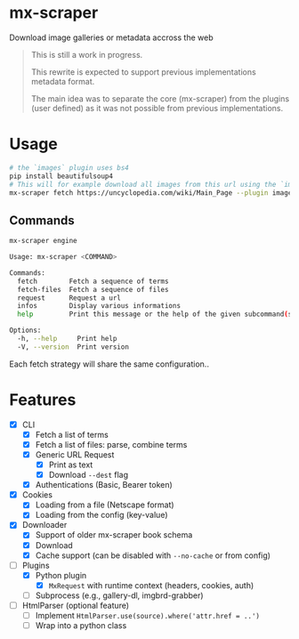 # mx-scraper

Download image galleries or metadata accross the web

> This is still a work in progress.
>
> This rewrite is expected to support previous implementations metadata format.
>
> The main idea was to separate the core (mx-scraper) from the plugins (user
> defined) as it was not possible from previous implementations.

# Usage

```bash
# the `images` plugin uses bs4
pip install beautifulsoup4
# This will for example download all images from this url using the `images` plugin.
mx-scraper fetch https://uncyclopedia.com/wiki/Main_Page --plugin images -v
```

## Commands

```bash
mx-scraper engine

Usage: mx-scraper <COMMAND>

Commands:
  fetch        Fetch a sequence of terms
  fetch-files  Fetch a sequence of files
  request      Request a url
  infos        Display various informations
  help         Print this message or the help of the given subcommand(s)

Options:
  -h, --help     Print help
  -V, --version  Print version
```

Each fetch strategy will share the same configuration..

# Features

- [x] CLI
  - [x] Fetch a list of terms
  - [x] Fetch a list of files: parse, combine terms
  - [x] Generic URL Request
    - [x] Print as text
    - [x] Download `--dest` flag
  - [x] Authentications (Basic, Bearer token)

- [x] Cookies
  - [x] Loading from a file (Netscape format)
  - [x] Loading from the config (key-value)

- [x] Downloader
  - [x] Support of older mx-scraper book schema
  - [x] Download
  - [x] Cache support (can be disabled with `--no-cache` or from config)

- [ ] Plugins
  - [x] Python plugin
    - [x] `MxRequest` with runtime context (headers, cookies, auth)
  - [ ] Subprocess (e.g., gallery-dl, imgbrd-grabber)

- [ ] HtmlParser (optional feature)
  - [ ] Implement `HtmlParser.use(source).where('attr.href = ..')`
  - [ ] Wrap into a python class
